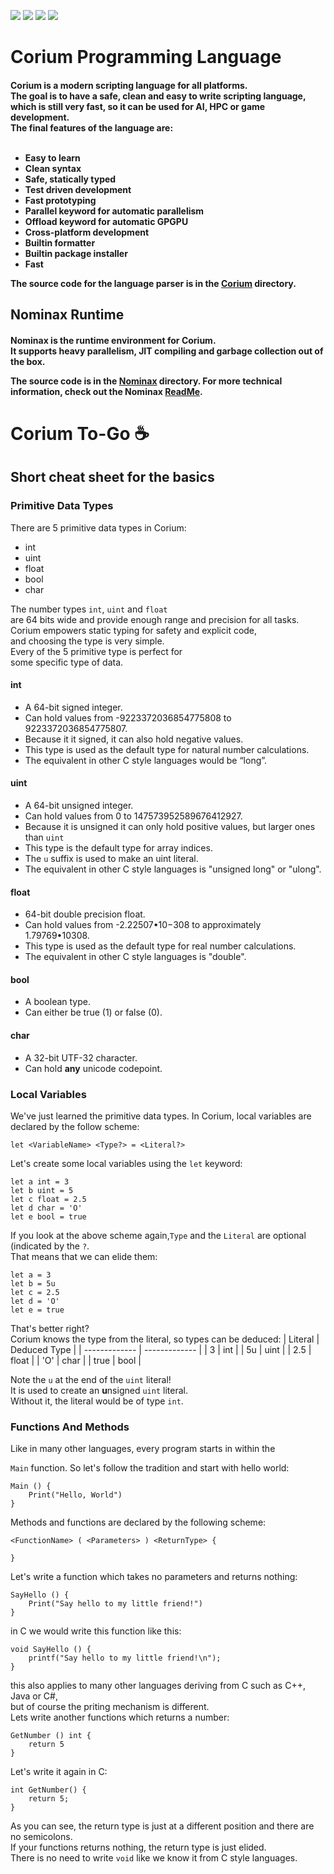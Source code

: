 ![](https://img.shields.io/codacy/grade/34055444cb164f28ab2f3978a73cab56?style=flat-square)
![](https://img.shields.io/tokei/lines/github/mariosieg/nominax?style=flat-square)
![](https://img.shields.io/github/license/mariosieg/nominax?style=flat-square)
![](https://img.shields.io/github/commit-activity/m/MarioSieg/NominaxRuntime)

# Corium Programming Language
<h4>
Corium is a modern scripting language for all platforms.<br>
The goal is to have a safe, clean and easy to write scripting language,<br>
which is still very fast, so it can be used for AI, HPC or game development.<br>
The final features of the language are:<br><br>
 
* Easy to learn
* Clean syntax
* Safe, statically typed
* Test driven development
* Fast prototyping
* Parallel keyword for automatic parallelism
* Offload keyword for automatic GPGPU
* Cross-platform development
* Builtin formatter
* Builtin package installer
* Fast

The source code for the language parser is in the [Corium](https://github.com/MarioSieg/Corium/tree/master/Corium) directory.
</h4>

<h2> Nominax Runtime </h2>
<h4>
Nominax is the runtime environment for Corium.<br>
It supports heavy parallelism, JIT compiling and garbage collection out of the box.<br>
  
The source code is in the [Nominax](https://github.com/MarioSieg/Corium/tree/master/Nominax) directory.
For more technical information, check out the Nominax [ReadMe](https://github.com/MarioSieg/Corium/blob/dev/Nominax/README.md).
</h4>

# Corium To-Go :coffee:
<h2>Short cheat sheet for the basics</h2>

<h3> Primitive Data Types </h3>
There are 5 primitive data types in Corium:<br>

* int
* uint
* float
* bool
* char

The number types ```int```, ```uint``` and ```float```<br>
are 64 bits wide and provide enough range and precision for all tasks.<br>
Corium empowers static typing for safety and explicit code,<br>
and choosing the type is very simple.<br>
Every of the 5 primitive type is perfect for<br>
some specific type of data.<br>

<h4>int</h4>

* A 64-bit signed integer. 
* Can hold values from -9223372036854775808 to 9223372036854775807.
* Because it it signed, it can also hold negative values.
* This type is used as the default type for natural number calculations.
* The equivalent in other C style languages would be “long”.

<h4>uint</h4>

* A 64-bit unsigned integer. 
* Can hold values from 0 to 147573952589676412927. 
* Because it is unsigned it can only hold positive values, but larger ones than ```uint```
* This type is the default type for array indices.
* The ```u``` suffix is used to make an uint literal.
* The equivalent in other C style languages is "unsigned long" or "ulong".

<h4>float</h4>

* 64-bit double precision float.
* Can hold values from -2.22507•10−308  to approximately 1.79769•10308.
* This type is used as the default type for real number calculations.
* The equivalent in other C style languages is "double".

<h4>bool</h4>

* A boolean type. 
* Can either be true (1) or false (0).

<h4>char</h4>

* A 32-bit UTF-32 character.
* Can hold **any** unicode codepoint.

<h3>Local Variables</h3>
We've just learned the primitive data types.
In Corium, local variables are declared by the follow scheme:

```
let <VariableName> <Type?> = <Literal?>
```
Let's create some local variables using the
```let```
keyword:

```
let a int = 3
let b uint = 5
let c float = 2.5
let d char = 'O'
let e bool = true
```
If you look at the above scheme again,```Type```
and the ```Literal```
are optional (indicated by the
```?```.<br> That means that we can elide them:

```
let a = 3
let b = 5u
let c = 2.5
let d = 'O'
let e = true
```

That's better right?<br>
Corium knows the type from the literal,
so types can be deduced:
| Literal  | Deduced Type |
| ------------- | ------------- |
| 3  | int  |
| 5u  | uint  |
| 2.5  | float  |
| 'O'  | char  | 
| true  | bool  |

Note the ```u``` at the end of the ```uint``` literal!<br>
It is used to create an **u**nsigned ```uint``` literal.<br>
Without it, the literal would be of type ```int```.

<h3> Functions And Methods </h3>
Like in many other languages,
every program starts in within the

```Main```
function.
So let's follow the tradition and start with hello world:

```
Main () {
    Print("Hello, World")
}
```

Methods and functions are declared by the following scheme:

```
<FunctionName> ( <Parameters> ) <ReturnType> {

}
```

Let's write a function which takes no parameters and returns nothing:

```
SayHello () {
    Print("Say hello to my little friend!")
}
```

in C we would write this function like this:

```
void SayHello () {
    printf("Say hello to my little friend!\n");
}
```

this also applies to many other languages deriving from C such as C++, Java or C#,<br>
but of course the priting mechanism is different.<br>
Lets write another functions which returns a number:<br>

```
GetNumber () int {
    return 5
}
```

Let's write it again in C:

```
int GetNumber() {
    return 5;
}
```

As you can see, the return type is just at a different position and there are no semicolons.<br>
If your functions returns nothing, the return type is just elided.<br>
There is no need to write ```void``` like we know it from C style languages.<br>
